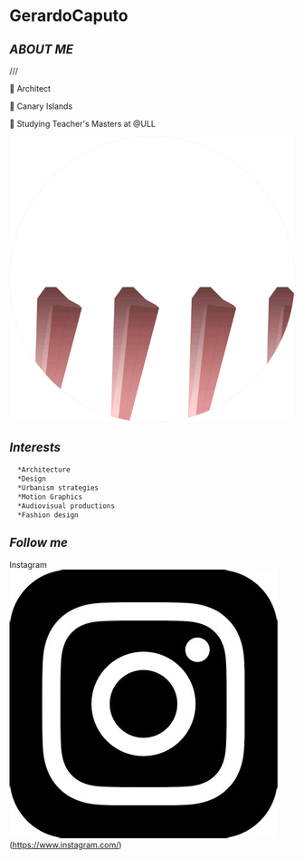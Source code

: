 # GerardoCaputo



## *ABOUT ME*

///

:city_sunset:            Architect 



:round_pushpin:        Canary Islands   




:ledger: Studying Teacher's Masters at @ULL 

![BrutalismGif](Graphics/upload-363dcaa0-d77a-11e6-8101-3d4e0ab58d00.jpeg)




## *Interests*
      *Architecture
      *Design
      *Urbanism strategies
      *Motion Graphics
      *Audiovisual productions
      *Fashion design




  ## *Follow me*        

   
   Instagram  ![IG](Graphics/IG.jpeg)(https://www.instagram.com/) 